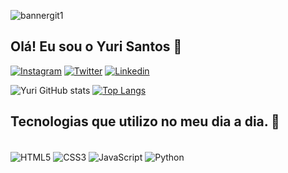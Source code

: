 ![bannergit1](https://user-images.githubusercontent.com/62700335/148229764-73e3904d-67a2-41cc-9083-8faf1768a96a.jpg)

## Olá! Eu sou o Yuri Santos 👋


[![Instagram](https://img.shields.io/badge/Instagram-E4405F?style=for-the-badge&logo=instagram&logoColor=white)](https://www.instagram.com/yurisantos.y/)
[![Twitter](https://img.shields.io/badge/Twitter-1DA1F2?style=for-the-badge&logo=twitter&logoColor=white)](https://twitter.com/yurisantos_y)
[![Linkedin](https://img.shields.io/badge/LinkedIn-0077B5?style=for-the-badge&logo=linkedin&logoColor=white)](https://www.linkedin.com/in/yuri-santos-8771191b3/)

![Yuri GitHub stats](https://github-readme-stats.vercel.app/api?username=yurisantos-y&show_icons=true&theme=radical)
[![Top Langs](https://github-readme-stats.vercel.app/api/top-langs/?username=yurisantos-y&layout=compact&theme=radical)](https://github.com/yurisantos-y/github-readme-stats)

## Tecnologias que utilizo no meu dia a dia. 📒

<div style="display: inline_block"><br/>
    <img align="center" alt="HTML5" src="https://img.shields.io/badge/HTML5-E34F26?style=for-the-badge&logo=html5&logoColor=white"/>
    <img align="center" alt="CSS3" src="https://img.shields.io/badge/CSS3-1572B6?style=for-the-badge&logo=css3&logoColor=white "/>
    <img align="center" alt="JavaScript" src="https://img.shields.io/badge/JavaScript-F7DF1E?style=for-the-badge&logo=javascript&logoColor=black"/>
    <img align="center" alt="Python" src="https://img.shields.io/badge/Python-14354C?style=for-the-badge&logo=python&logoColor=white"/>

</div>
